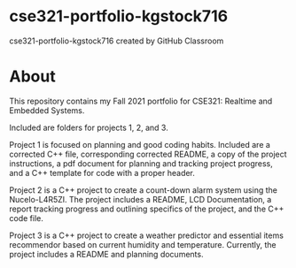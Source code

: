 # cse321-portfolio-kgstock716
cse321-portfolio-kgstock716 created by GitHub Classroom

# About
This repository contains my Fall 2021 portfolio for CSE321: Realtime and Embedded Systems.

Included are folders for projects 1, 2, and 3.

Project 1 is focused on planning and good coding habits. Included are a corrected C++ file, corresponding corrected README, a copy of the project instructions, a pdf document for planning and tracking project progress, and a C++ template for code with a proper header.

Project 2 is a C++ project to create a count-down alarm system using the Nucelo-L4R5ZI. The project includes a README, LCD Documentation, a report tracking progress and outlining specifics of the project, and the C++ code file.  

Project 3 is a C++ project to create a weather predictor and essential items recommendor based on current humidity and temperature. Currently, the project includes a README and planning documents.
